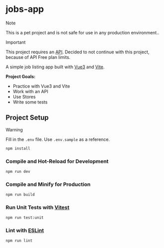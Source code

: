 # jobs-app

> [!NOTE]
> This is a pet project and is not safe for use in any production environment..

> [!IMPORTANT]
> This project requires an [API](https://rapidapi.com/Pat92/api/jobs-api14).
> Decided to not continue with this project, because of API Free plan limits.

A simple job listing app built with [Vue3](https://vuejs.org/) and [Vite](https://vite.dev/).

**Project Goals:**
+ Practice with Vue3 and Vite
+ Work with an API
+ Use Stores
+ Write some tests

## Project Setup
> [!WARNING]
> Fill in the `.env` file. Use `.env.sample` as a reference.

```sh
npm install
```

### Compile and Hot-Reload for Development

```sh
npm run dev
```

### Compile and Minify for Production

```sh
npm run build
```

### Run Unit Tests with [Vitest](https://vitest.dev/)

```sh
npm run test:unit
```

### Lint with [ESLint](https://eslint.org/)

```sh
npm run lint
```